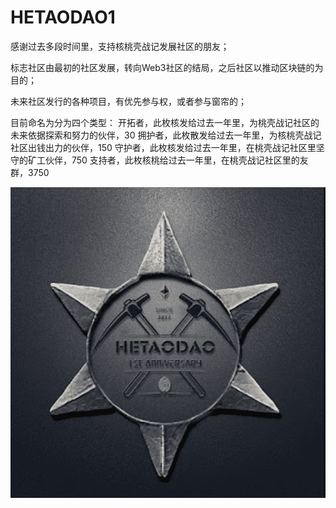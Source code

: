 # HETAODAO1

感谢过去多段时间里，支持核桃壳战记发展社区的朋友；

标志社区由最初的社区发展，转向Web3社区的结局，之后社区以推动区块链的为目的；

未来社区发行的各种项目，有优先参与权，或者参与窗帘的；

目前命名为分为四个类型：
开拓者，此枚核发给过去一年里，为桃壳战记社区的未来依据探索和努力的伙伴，30
拥护者，此枚散发给过去一年里，为核桃壳战记社区出钱出力的伙伴，150
守护者，此枚核发给过去一年里，在桃壳战记社区里坚守的矿工伙伴，750
支持者，此枚核桃给过去一年里，在桃壳战记社区里的友群，3750

![nft](01.png)
